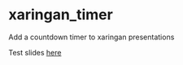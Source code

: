 # xaringan_timer

Add a countdown timer to xaringan presentations

Test slides [here](https://www.jvcasillas.com/xaringan_timer)
